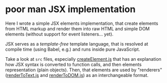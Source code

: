 # poor man JSX implementation

Here I wrote a simple JSX elements implementation, that create elements from HTML markup and render them into raw HTML and simple DOM elements (without support for event listeners... yet).

JSX serves as a _template-free_ template language, that is resolved at compile time (using Babel, e.g.) and runs inside pure JavaScript.

Take a look at `src` files, especially [createElement.js](src/createElement.js) that has an explanation how JSX syntax is converted to function calls, and then elements representation (plain objects). Then, that elements are used by "renderers" ([renderToText.js](src/renderToText.js) and [renderToDOM.js](src/renderToDOM.js)) as an interchangeable format.
